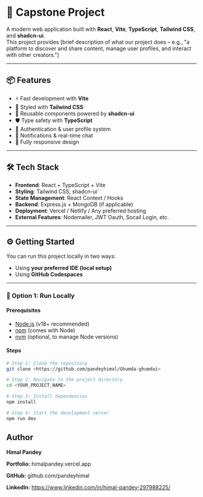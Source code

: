 # 🚀 Capstone Project

A modern web application built with **React**, **Vite**, **TypeScript**, **Tailwind CSS**, and **shadcn-ui**.  
This project provides [brief description of what our project does – e.g., "a platform to discover and share content, manage user profiles, and interact with other creators."]  

---

## 📦 Features

- ⚡ Fast development with **Vite**
- 🎨 Styled with **Tailwind CSS**
- 🧩 Reusable components powered by **shadcn-ui**
- 🛡️ Type safety with **TypeScript**
- 🔐 Authentication & user profile system
- 💬 Notifications & real-time chat
- 📱 Fully responsive design

---

## 🛠️ Tech Stack

- **Frontend**: React + TypeScript + Vite  
- **Styling**: Tailwind CSS, shadcn-ui  
- **State Management**: React Context / Hooks  
- **Backend**: Express.js + MongoDB (if applicable)  
- **Deployment**: Vercel / Netlify / Any preferred hosting
- **External Features**: Nodemailer, JWT Oauth, Socail Login, etc.

---

## ⚙️ Getting Started

You can run this project locally in two ways:  
- Using **your preferred IDE (local setup)**  
- Using **GitHub Codespaces**  

---

### 🔹 Option 1: Run Locally

#### Prerequisites
- [Node.js](https://nodejs.org/) (v18+ recommended)  
- [npm](https://www.npmjs.com/) (comes with Node)  
- [nvm](https://github.com/nvm-sh/nvm#installing-and-updating) (optional, to manage Node versions)

#### Steps
```bash
# Step 1: Clone the repository
git clone <https://github.com/pandeyhimal/Ghumda-ghumdai>

# Step 2: Navigate to the project directory
cd <YOUR_PROJECT_NAME>

# Step 3: Install dependencies
npm install

# Step 4: Start the development server
npm run dev

```
## Author

**Himal Pandey**

**Portfolio:** himalpandey.vercel.app

**GitHub:** github.com/pandeyhimal

**LinkedIn:** https://www.linkedin.com/in/himal-pandey-297988225/
